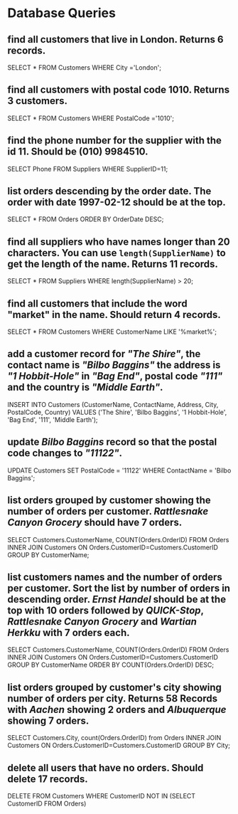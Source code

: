 # Database Queries

## find all customers that live in London. Returns 6 records.

SELECT * FROM Customers WHERE City ='London';

## find all customers with postal code 1010. Returns 3 customers.

SELECT * FROM Customers WHERE PostalCode ='1010';

## find the phone number for the supplier with the id 11. Should be (010) 9984510.

SELECT Phone FROM Suppliers WHERE SupplierID=11;

## list orders descending by the order date. The order with date 1997-02-12 should be at the top.

SELECT * FROM Orders ORDER BY OrderDate DESC;

## find all suppliers who have names longer than 20 characters. You can use `length(SupplierName)` to get the length of the name. Returns 11 records.

SELECT * FROM Suppliers WHERE length(SupplierName) > 20;

## find all customers that include the word "market" in the name. Should return 4 records.

SELECT * FROM Customers WHERE CustomerName LIKE '%market%';

## add a customer record for _"The Shire"_, the contact name is _"Bilbo Baggins"_ the address is _"1 Hobbit-Hole"_ in _"Bag End"_, postal code _"111"_ and the country is _"Middle Earth"_.

INSERT INTO Customers (CustomerName, ContactName, Address, City, PostalCode, Country)
VALUES ('The Shire', 'Bilbo Baggins', '1 Hobbit-Hole', 'Bag End', '111', 'Middle Earth');

## update _Bilbo Baggins_ record so that the postal code changes to _"11122"_.

UPDATE Customers
SET PostalCode = '11122'
WHERE ContactName = 'Bilbo Baggins';

## list orders grouped by customer showing the number of orders per customer. _Rattlesnake Canyon Grocery_ should have 7 orders.

SELECT Customers.CustomerName, COUNT(Orders.OrderID) FROM Orders INNER JOIN Customers ON Orders.CustomerID=Customers.CustomerID GROUP BY CustomerName;


## list customers names and the number of orders per customer. Sort the list by number of orders in descending order. _Ernst Handel_ should be at the top with 10 orders followed by _QUICK-Stop_, _Rattlesnake Canyon Grocery_ and _Wartian Herkku_ with 7 orders each.

SELECT Customers.CustomerName, COUNT(Orders.OrderID) FROM Orders INNER JOIN Customers ON Orders.CustomerID=Customers.CustomerID GROUP BY CustomerName ORDER BY COUNT(Orders.OrderID) DESC;

## list orders grouped by customer's city showing number of orders per city. Returns 58 Records with _Aachen_ showing 2 orders and _Albuquerque_ showing 7 orders.

SELECT Customers.City, count(Orders.OrderID) from Orders INNER JOIN Customers ON Orders.CustomerID=Customers.CustomerID GROUP BY City;

## delete all users that have no orders. Should delete 17 records.

DELETE FROM Customers WHERE CustomerID NOT IN (SELECT CustomerID FROM Orders)

